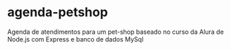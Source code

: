 # agenda-petshop
Agenda de atendimentos para um pet-shop baseado no curso da Alura de Node.js com Express e banco de dados MySql
